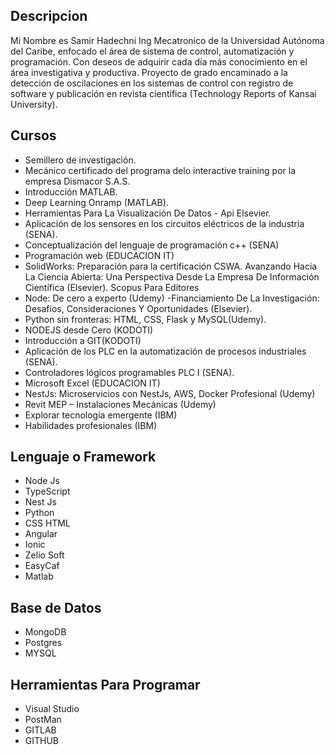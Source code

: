 

## Descripcion

Mi Nombre es Samir Hadechni Ing Mecatronico de la Universidad Autónoma del Caribe, enfocado el área de sistema de control,
automatización y programación. Con deseos de adquirir cada día más conocimiento en el área investigativa y productiva. 
Proyecto de grado encaminado a la detección de oscilaciones en los sistemas de control con registro de software y 
publicación en revista científica (Technology Reports of Kansai University).


## Cursos
- Semillero de investigación.
- Mecánico certificado del programa delo interactive training por la empresa Dismacor S.A.S.
- Introducción MATLAB.
- Deep Learning Onramp (MATLAB).
- Herramientas Para La Visualización De Datos - Api Elsevier.
- Aplicación de los sensores en los circuitos eléctricos de la industria (SENA).
- Conceptualización del lenguaje de programación c++ (SENA)
- Programación web (EDUCACION IT)
- SolidWorks: Preparación para la certificación CSWA. Avanzando Hacia La Ciencia Abierta: 
    Una Perspectiva Desde La Empresa De Información Científica (Elsevier). Scopus Para Editores
- Node: De cero a experto (Udemy)
-Financiamiento De La Investigación: Desafíos, Consideraciones Y Oportunidades (Elsevier).
- Python sin fronteras: HTML, CSS, Flask y MySQL(Udemy).
- NODEJS desde Cero (KODOTI)
- Introducción a GIT(KODOTI)
- Aplicación de los PLC en la automatización de procesos industriales (SENA).
- Controladores lógicos programables PLC I (SENA).
- Microsoft Excel (EDUCACION IT)
- NestJs: Microservicios con NestJs, AWS, Docker Profesional (Udemy)
- Revit MEP – Instalaciones Mecánicas (Udemy)
- Explorar tecnología emergente (IBM)
- Habilidades profesionales (IBM)

## Lenguaje o Framework

- Node Js 
- TypeScript
- Nest Js
- Python
- CSS HTML
- Angular 
- Ionic 
- Zelio Soft
- EasyCaf
- Matlab

## Base de Datos

- MongoDB
- Postgres
- MYSQL

## Herramientas Para Programar 

- Visual Studio
- PostMan
- GITLAB
- GITHUB













